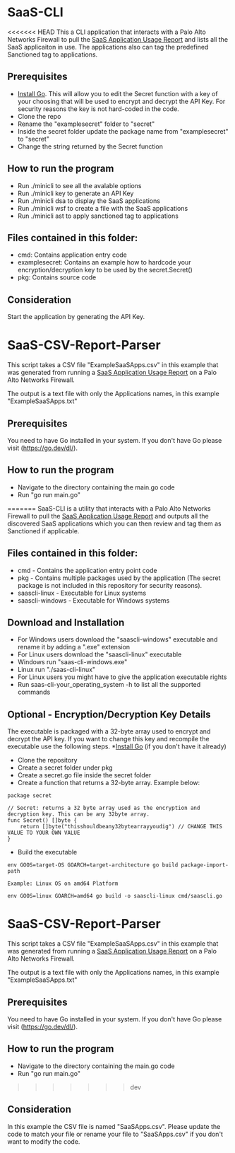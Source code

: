 # SaaS-CLI
<<<<<<< HEAD
This a CLI application that interacts with a Palo Alto Networks Firewall to pull the [SaaS Application Usage Report](https://docs.paloaltonetworks.com/pan-os/10-1/pan-os-admin/monitoring/view-and-manage-reports/view-reports.html#id12e5da3d-d44f-4c9e-9d97-8704151ed103) and lists all the SaaS applicaiton in use. The applications also can tag the predefined Sanctioned tag to applications.

## Prerequisites
* [Install Go](https://go.dev/dl/). This will allow you to edit the Secret function with a key of your choosing that will be used to encrypt and decrypt the API Key.
For security reasons the key is not hard-coded in the code.
* Clone the repo
* Rename the "examplesecret" folder to "secret"
* Inside the secret folder update the package name from "examplesecret" to "secret"
* Change the string returned by the Secret function


## How to run the program
* Run ./minicli to see all the avalable options
* Run ./minicli key to generate an API Key
* Run ./minicli dsa to display the SaaS applications
* Run ./minicli wsf to create a file with the SaaS applications
* Run ./minicli ast to apply sanctioned tag to applications

## Files contained in this folder:
* cmd: Contains application entry code
* examplesecret: Contains an example how to hardcode your encryption/decryption key to be used by the secret.Secret()
* pkg: Contains source code

## Consideration
Start the application by generating the API Key.


# SaaS-CSV-Report-Parser
This script takes a CSV file "ExampleSaaSApps.csv" in this example that was generated from running a [SaaS Application Usage Report](https://docs.paloaltonetworks.com/pan-os/10-1/pan-os-admin/monitoring/view-and-manage-reports/view-reports.html#id12e5da3d-d44f-4c9e-9d97-8704151ed103) on a Palo Alto Networks Firewall.

The output is a text file with only the Applications names, in this example "ExampleSaaSApps.txt"

## Prerequisites
You need to have Go installed in your system. If you don't have Go please visit (https://go.dev/dl/).

## How to run the program
* Navigate to the directory containing the main.go code
* Run "go run main.go"

=======
SaaS-CLI is a utility that interacts with a Palo Alto Networks Firewall to pull the [SaaS Application Usage Report](https://docs.paloaltonetworks.com/pan-os/10-1/pan-os-admin/monitoring/view-and-manage-reports/view-reports.html#id12e5da3d-d44f-4c9e-9d97-8704151ed103) and outputs all the discovered SaaS applications which you can then review and tag them as Sanctioned if applicable.

## Files contained in this folder:
* cmd - Contains the application entry point code
* pkg - Contains multiple packages used by the application (The secret package is not included in this repository for security reasons).
* saascli-linux - Executable for Linux systems
* saascli-windows - Executable for Windows systems

## Download and Installation
* For Windows users download the "saascli-windows" executable and rename it by adding a ".exe" extension
* For Linux users download the "saascli-linux" executable
* Windows run "saas-cli-windows.exe"
* Linux run "./saas-cli-linux" 
* For Linux users you might have to give the application executable rights
* Run saas-cli-your_operating_system -h to list all the supported commands


## Optional - Encryption/Decryption Key Details
The executable is packaged with a 32-byte array used to encrypt and decrypt the API key. If you want to change this key and recompile the executable use the following steps.
*[Install Go](https://go.dev/doc/install) (if you don't have it already)
* Clone the repository
* Create a secret folder under pkg
* Create a secret.go file inside the secret folder
* Create a function that returns a 32-byte array. Example below:
```
package secret

// Secret: returns a 32 byte array used as the encryption and decryption key. This can be any 32byte array.
func Secret() []byte {
	return []byte("thisshouldbeany32bytearrayyoudig") // CHANGE THIS VALUE TO YOUR OWN VALUE
}
```
* Build the executable 
```
env GOOS=target-OS GOARCH=target-architecture go build package-import-path

Example: Linux OS on amd64 Platform

env GOOS=linux GOARCH=amd64 go build -o saascli-linux cmd/saascli.go
```

# SaaS-CSV-Report-Parser
This script takes a CSV file "ExampleSaaSApps.csv" in this example that was generated from running a [SaaS Application Usage Report](https://docs.paloaltonetworks.com/pan-os/10-1/pan-os-admin/monitoring/view-and-manage-reports/view-reports.html#id12e5da3d-d44f-4c9e-9d97-8704151ed103) on a Palo Alto Networks Firewall.

The output is a text file with only the Applications names, in this example "ExampleSaaSApps.txt"

## Prerequisites
You need to have Go installed in your system. If you don't have Go please visit (https://go.dev/dl/).

## How to run the program
* Navigate to the directory containing the main.go code
* Run "go run main.go"

>>>>>>> dev

## Consideration
In this example the CSV file is named "SaaSApps.csv". Please update the code to match your file or rename your file to "SaaSApps.csv" if you don't want to modify the code.